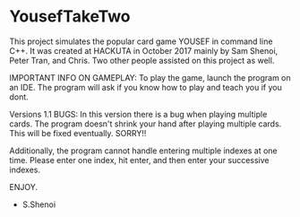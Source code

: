 # YousefTakeTwo

This project simulates the popular card game YOUSEF in command line C++. It was created at HACKUTA in 
October 2017 mainly by Sam Shenoi, Peter Tran, and Chris. Two other people assisted on this project as well. 

IMPORTANT INFO ON GAMEPLAY: 
To play the game, launch the program on an IDE. The program will ask if you know how to play and teach you if you dont. 


Versions 1.1 BUGS:
In this version there is a bug when playing multiple cards. The program doesn't shrink your hand after playing multiple cards. 
This will be fixed eventually. SORRY!!

Additionally, the program cannot handle entering multiple indexes at one time. Please enter one index, hit enter, 
and then enter your successive indexes.  


ENJOY. 

- S.Shenoi 
